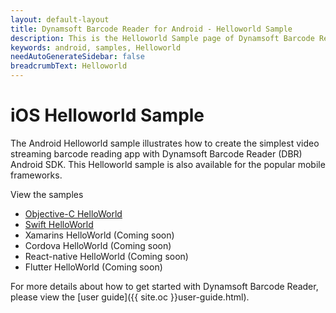 ```yaml
---
layout: default-layout
title: Dynamsoft Barcode Reader for Android - Helloworld Sample
description: This is the Helloworld Sample page of Dynamsoft Barcode Reader for Android SDK.
keywords: android, samples, Helloworld
needAutoGenerateSidebar: false
breadcrumbText: Helloworld
---
```


# iOS Helloworld Sample

The Android Helloworld sample illustrates how to create the simplest video streaming barcode reading app with Dynamsoft Barcode Reader (DBR) Android SDK. This Helloworld sample is also available for the popular mobile frameworks.

View the samples

- <a href="https://github.com/Dynamsoft/barcode-reader-mobile-samples/tree/main/ios/Objective-C/HelloWorldObjC/" target="_blank">Objective-C HelloWorld</a>
- <a href="https://github.com/Dynamsoft/barcode-reader-mobile-samples/tree/main/ios/Swift/HelloWorldSwift/" target="_blank">Swift HelloWorld</a>
- Xamarins HelloWorld (Coming soon)
- Cordova HelloWorld (Coming soon)
- React-native HelloWorld (Coming soon)
- Flutter HelloWorld (Coming soon)

For more details about how to get started with Dynamsoft Barcode Reader, please view the [user guide]({{ site.oc }}user-guide.html).
